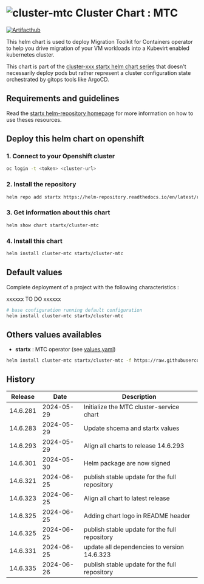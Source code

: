 # ![cluster-mtc](https://helm-repository.readthedocs.io/en/latest/img/cluster-mtc.svg "Cluster Chart : MTC") Cluster Chart : MTC
[![Artifacthub](https://img.shields.io/badge/ArtifactHub-STARTX_cluster--mtc-8A2BE2.svg)](https://artifacthub.io/packages/search?ts_query_web=cluster+mtc+startx)

This helm chart is used to deploy Migration Toolkit for Containers operator to help you drive migration of your VM workloads into a Kubevirt enabled kubernetes cluster.

This chart is part of the [cluster-xxx startx helm chart series](https://helm-repository.readthedocs.io#cluster-helm-charts) that doesn't necessarily deploy pods but rather represent a cluster configuration state orchestrated by gitops tools like ArgoCD.

## Requirements and guidelines

Read the [startx helm-repository homepage](https://helm-repository.readthedocs.io) for
more information on how to use theses resources.

## Deploy this helm chart on openshift

### 1. Connect to your Openshift cluster

```bash
oc login -t <token> <cluster-url>
```

### 2. Install the repository

```bash
helm repo add startx https://helm-repository.readthedocs.io/en/latest/repos/stable/
```

### 3. Get information about this chart

```bash
helm show chart startx/cluster-mtc
```

### 4. Install this chart

```bash
helm install cluster-mtc startx/cluster-mtc
```

## Default values

Complete deployment of a project with the following characteristics :

xxxxxx TO DO xxxxxx

```bash
# base configuration running default configuration
helm install cluster-mtc startx/cluster-mtc
```

## Others values availables

- **startx** : MTC operator (see [values.yaml](https://raw.githubusercontent.com/startxfr/helm-repository/master/charts/cluster-mtc/values-startx.yaml))

```bash
helm install cluster-mtc startx/cluster-mtc -f https://raw.githubusercontent.com/startxfr/helm-repository/master/charts/cluster-mtc/values-startx.yaml
```

## History

| Release  | Date       | Description                              |
| -------- | ---------- | ---------------------------------------- |
| 14.6.281 | 2024-05-29 | Initialize the MTC cluster-service chart |
| 14.6.283 | 2024-05-29 | Update shcema and startx values
| 14.6.293 | 2024-05-29 | Align all charts to release 14.6.293
| 14.6.301 | 2024-05-30 | Helm package are now signed
| 14.6.321 | 2024-06-25 | publish stable update for the full repository
| 14.6.323 | 2024-06-25 | Align all chart to latest release
| 14.6.325 | 2024-06-25 | Adding chart logo in README header
| 14.6.325 | 2024-06-25 | publish stable update for the full repository
| 14.6.331 | 2024-06-25 | update all dependencies to version 14.6.323
| 14.6.335 | 2024-06-26 | publish stable update for the full repository
